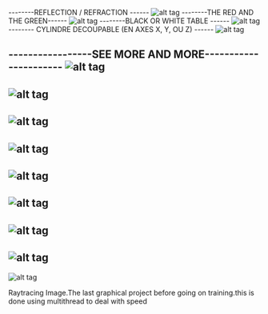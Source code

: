 --------REFLECTION / REFRACTION ------
![alt tag](oneOutput/scene00.png)
--------THE RED AND THE GREEN------
![alt tag](oneOutput/scene02.png)
--------BLACK OR WHITE TABLE ------
![alt tag](oneOutput/scene03.png)
-------- CYLINDRE DECOUPABLE (EN AXES X, Y, OU Z) ------
![alt tag](oneOutput/scene04.png)

-----------------SEE MORE AND MORE----------------------
![alt tag](oneOutput/scene01.png)
--------------------------------------------------------
![alt tag](oneOutput/scene05.png)
---------------------------------------------------------
![alt tag](oneOutput/scene06.png)
---------------------------------------------------------
![alt tag](oneOutput/scene07.png)
--------------------------------------------------------
![alt tag](oneOutput/scene08.png)
--------------------------------------------------------
![alt tag](oneOutput/scene09.png)
--------------------------------------------------------
![alt tag](oneOutput/scene10.png)
--------------------------------------------------------
![alt tag](oneOutput/scene11.png)
--------------------------------------------------------
![alt tag](oneOutput/scene12.png)





Raytracing Image.The last graphical project before going on training.this is done using multithread to deal with speed
